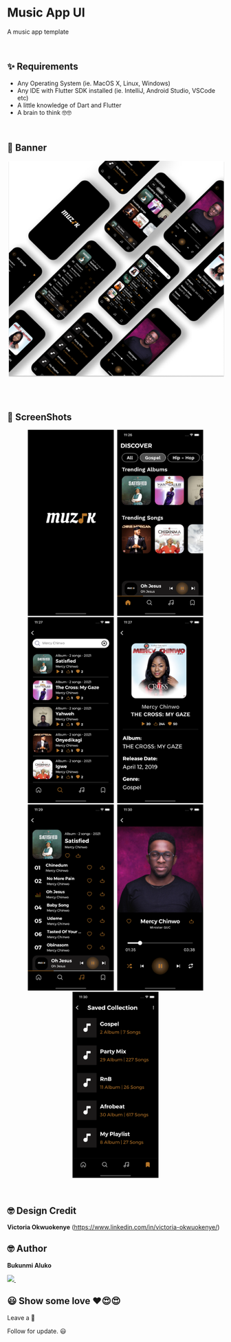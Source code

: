 # Music App UI

A music app template



<br />

## ✨ Requirements

- Any Operating System (ie. MacOS X, Linux, Windows)
- Any IDE with Flutter SDK installed (ie. IntelliJ, Android Studio, VSCode etc)
- A little knowledge of Dart and Flutter
- A brain to think 🤓🤓


<br />

## 📸 Banner

<p align="center">
<img src="art/banner/banner.png" alt="splash.png" hspace="2"/>
</p>

<br />

<br />

## 📸 ScreenShots

<p align="center">
<img src="art/screenshots/splash.png" alt="splash.png" width="200px" hspace="2"/>
<img src="art/screenshots/home.png" alt="home" width="200px" hspace="2"/>
<img src="art/screenshots/search.png" alt="search" width="200px" hspace="2"/>
<img src="art/screenshots/search_result.png" alt="search_result" width="200px" hspace="2"/>
<img src="art/screenshots/playlist.png" alt="playlist" width="200px" hspace="2"/> 
<img src="art/screenshots/playing_now.png" alt="playing_now" width="200px" hspace="2"/> 
<img src="art/screenshots/saved.png" alt="saved" width="200px" hspace="2"/> 
</p>

<br />

## 🤓 Design Credit

**Victoria Okwuokenye**
(https://www.linkedin.com/in/victoria-okwuokenye/)

## 🤓 Author

**Bukunmi Aluko**

<a href="https://www.linkedin.com/in/bukunmi-aluko/">
<img src="https://img.shields.io/badge/linkedin-%230077B5.svg?&style=for-the-badge&logo=linkedin&logoColor=white" />
</a>&nbsp;&nbsp;

<br />

## 😃 Show some love ❤️😍😍

Leave a 🌟

Follow for update. 😃

